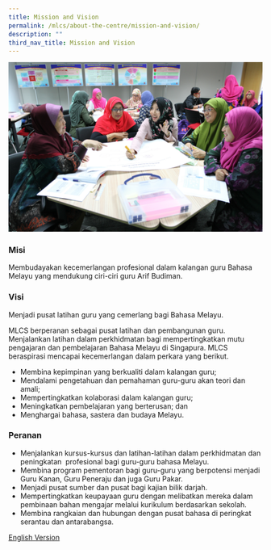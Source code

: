 ```yaml
---
title: Mission and Vision
permalink: /mlcs/about-the-centre/mission-and-vision/
description: ""
third_nav_title: Mission and Vision
---
```

![](/images/mtv-(2).jpeg)

### Misi

Membudayakan kecemerlangan profesional dalam kalangan guru Bahasa Melayu yang mendukung ciri-ciri guru Arif Budiman.

### Visi

Menjadi pusat latihan guru yang cemerlang bagi Bahasa Melayu.

MLCS berperanan sebagai pusat latihan dan pembangunan guru. Menjalankan latihan dalam perkhidmatan bagi mempertingkatkan mutu pengajaran dan pembelajaran Bahasa Melayu di Singapura. MLCS beraspirasi mencapai kecemerlangan dalam perkara yang berikut.

*   Membina kepimpinan yang berkualiti dalam kalangan guru;
*   Mendalami pengetahuan dan pemahaman guru-guru akan teori dan amali;
*   Mempertingkatkan kolaborasi dalam kalangan guru;
*   Meningkatkan pembelajaran yang berterusan; dan
*   Menghargai bahasa, sastera dan budaya Melayu.

### Peranan

*   Menjalankan kursus-kursus dan latihan-latihan dalam perkhidmatan dan peningkatan  profesional bagi guru-guru bahasa Melayu.
*   Membina program pementoran bagi guru-guru yang berpotensi menjadi Guru Kanan, Guru Peneraju dan juga Guru Pakar.
*   Menjadi pusat sumber dan pusat bagi kajian bilik darjah.
*   Mempertingkatkan keupayaan guru dengan melibatkan mereka dalam pembinaan bahan mengajar melalui kurikulum berdasarkan sekolah.
*   Membina rangkaian dan hubungan dengan pusat bahasa di peringkat serantau dan antarabangsa.

[English Version](/mlcs/about-the-centre/mission-and-vision/mission-and-vision-in-english)